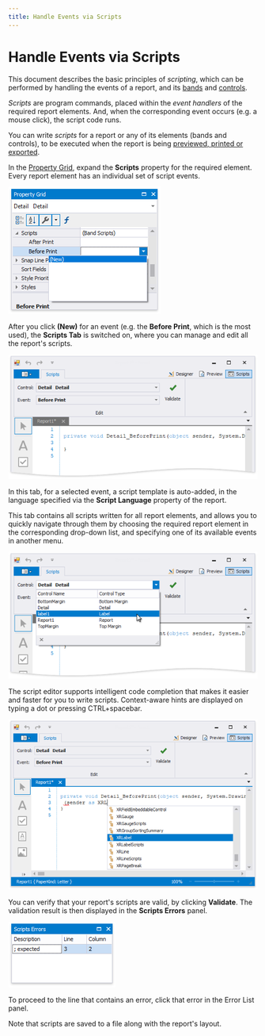 ```yaml
---
title: Handle Events via Scripts
---
```

# Handle Events via Scripts
This document describes the basic principles of _scripting_, which can be performed by handling the events of a report, and its [bands](introduction-to-banded-reports.md) and [controls](use-report-elements.md).


_Scripts_ are program commands, placed within the _event handlers_ of the required report elements. And, when the corresponding event occurs (e.g. a mouse click), the script code runs.

You can write _scripts_ for a report or any of its elements (bands and controls), to be executed when the report is being [previewed, printed or exported](preview-print-and-export-reports.md).

In the [Property Grid](report-designer-tools\ui-panels\property-grid.md), expand the **Scripts** property for the required element. Every report element has an individual set of script events. 

![eurd-win-scripting-scripts-property](../../../images/eurd-win-scripting-scripts-property.png)

After you click **(New)** for an event (e.g. the **Before Print**, which is the most used), the **Scripts Tab** is switched on, where you can manage and edit all the report's scripts.

![eurd-win-scripts-tab.png](../../../images/eurd-win-scripts-tab.png)

In this tab, for a selected event, a script template is auto-added, in the language specified via the **Script Language** property of the report.

This tab contains all scripts written for all report elements, and allows you to quickly navigate through them by choosing the required report element in the corresponding drop-down list, and specifying one of its available events in another menu.

![eurd-win-scripts-tab](../../../images/eurd-win-scripting-tab-choose-control.png)

The script editor supports intelligent code completion that makes it easier and faster for you to write scripts. Context-aware hints are displayed on typing a dot or pressing CTRL+spacebar.

![eurd-win-scripting-intellisense](../../../images/eurd-win-scripting-intellisense.png)

You can verify that your report's scripts are valid, by clicking **Validate**. The validation result is then displayed in the **Scripts Errors** panel.

![eurd-win-scripts=errors-panel](../../../images/eurd-win-scripts=errors-panel.png)

To proceed to the line that contains an error, click that error in the Error List panel.

Note that scripts are saved to a file along with the report's layout.

